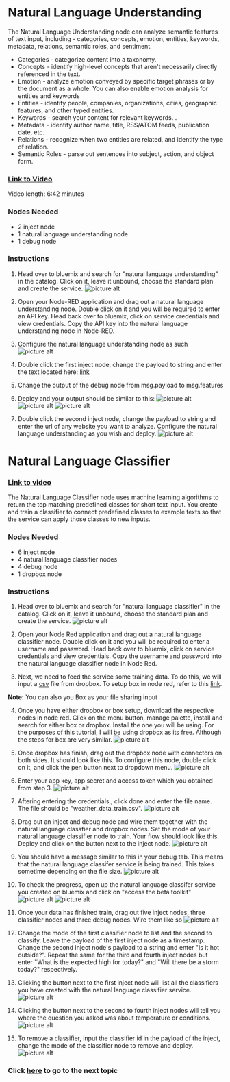 # Natural Language Understanding

The Natural Language Understanding node can analyze semantic features of text input, including - categories, concepts, emotion, entities, keywords, metadata, relations, semantic roles, and sentiment.

* Categories - categorize content into a taxonomy.
* Concepts - identify high-level concepts that aren't necessarily directly referenced in the text.
* Emotion - analyze emotion conveyed by specific target phrases or by the document as a whole. You can also enable emotion analysis for entities and keywords
* Entities - identify people, companies, organizations, cities, geographic features, and other typed entities.
* Keywords - search your content for relevant keywords. .
* Metadata - identify author name, title, RSS/ATOM feeds, publication date, etc.
* Relations - recognize when two entities are related, and identify the type of relation.
* Semantic Roles - parse out sentences into subject, action, and object form.

### [Link to Video](https://youtu.be/fgkJjIi8CaY)

Video length: 6:42 minutes

### Nodes Needed

* 2 inject node
* 1 natural language understanding node
* 1 debug node

### Instructions

1. Head over to bluemix and search for "natural language understanding" in the catalog. Click on it, leave it unbound, choose the standard plan and create the service. 
![picture alt](https://github.ibm.com/L-Gamerman/NodeRedEducation/blob/master/Chapter%205%20-%20Watson%20%26%20Cognitive%20API%20Nodes/Natural%20Language%20Understanding%20%26%20Natural%20Language%20Classifier/images/NLU%20Service.png "Service")

2. Open your Node-RED application and drag out a natural language understanding node. Double click on it and you will be required to enter an API key. Head back over to bluemix, click on service credentials and view credentials. Copy the API key into the natural language understanding node in Node-RED.

3. Configure the natural language understanding node as such 
![picture alt](https://github.ibm.com/L-Gamerman/NodeRedEducation/blob/master/Chapter%205%20-%20Watson%20%26%20Cognitive%20API%20Nodes/Natural%20Language%20Understanding%20%26%20Natural%20Language%20Classifier/images/NLU%20Config.png "Config")

4. Double click the first inject node, change the payload to string and enter the text located here: [link](https://raw.github.ibm.com/L-Gamerman/NodeRedEducation/master/Chapter%205%20-%20Watson%20%26%20Cognitive%20API%20Nodes/Tone%20Analyzer%20and%20Personality%20Insights/Ginni%20Speech.txt?token=AAGE98hmiU0p6rCeStii6EfXw67W7fMQks5Zf5eWwA%3D%3D)

5. Change the output of the debug node from msg.payload to msg.features

6. Deploy and your output should be similar to this:
![picture alt](https://github.ibm.com/L-Gamerman/NodeRedEducation/blob/master/Chapter%205%20-%20Watson%20%26%20Cognitive%20API%20Nodes/Natural%20Language%20Understanding%20%26%20Natural%20Language%20Classifier/images/Result1.png "R1") ![picture alt](https://github.ibm.com/L-Gamerman/NodeRedEducation/blob/master/Chapter%205%20-%20Watson%20%26%20Cognitive%20API%20Nodes/Natural%20Language%20Understanding%20%26%20Natural%20Language%20Classifier/images/Result2.png "R2") ![picture alt](https://github.ibm.com/L-Gamerman/NodeRedEducation/blob/master/Chapter%205%20-%20Watson%20%26%20Cognitive%20API%20Nodes/Natural%20Language%20Understanding%20%26%20Natural%20Language%20Classifier/images/Result3.png "R3")

7. Double click the second inject node, change the payload to string and enter the url of any website you want to analyze. Configure the natural language understanding as you wish and deploy.
![picture alt](https://github.ibm.com/L-Gamerman/NodeRedEducation/blob/master/Chapter%205%20-%20Watson%20%26%20Cognitive%20API%20Nodes/Natural%20Language%20Understanding%20%26%20Natural%20Language%20Classifier/images/URL%20Output.png "URL Output")



# Natural Language Classifier
### [Link to video](https://youtu.be/UsTVfGhW62g)

The Natural Language Classifier node uses machine learning algorithms to return the top matching predefined classes for short text input. You create and train a classifier to connect predefined classes to example texts so that the service can apply those classes to new inputs. 


### Nodes Needed

* 6 inject node
* 4 natural language classifier nodes
* 4 debug node
* 1 dropbox node

### Instructions

1. Head over to bluemix and search for "natural language classifier" in the catalog. Click on it, leave it unbound, choose the standard plan and create the service. 
![picture alt](https://github.ibm.com/L-Gamerman/NodeRedEducation/blob/master/Chapter%205%20-%20Watson%20%26%20Cognitive%20API%20Nodes/Natural%20Language%20Understanding%20%26%20Natural%20Language%20Classifier/images/Service.png "Service")

2. Open your Node Red application and drag out a natural language classifier node. Double click on it and you will be required to enter a username and password. Head back over to bluemix, click on service credentials and view credentials. Copy the username and password into the natural language classifier node in Node Red.

3. Next, we need to feed the service some training data. To do this, we will input a [csv](https://github.ibm.com/L-Gamerman/NodeRedEducation/blob/master/Chapter%205%20-%20Watson%20%26%20Cognitive%20API%20Nodes/Natural%20Language%20Understanding%20%26%20Natural%20Language%20Classifier/weather_data_train.csv) file from dropbox. To setup box in node red, refer to this [link](https://github.com/watson-developer-cloud/node-red-labs/tree/master/utilities/dropbox_setup).

**Note:** You can also you Box as your file sharing input

4. Once you have either dropbox or box setup, download the respective nodes in node red. Click on the menu button, manage palette, install and search for either box or dropbox. Install the one you will be using. For the purposes of this tutorial, I will be using dropbox as its free. Although the steps for box are very similar.
![picture alt](https://github.ibm.com/L-Gamerman/NodeRedEducation/blob/master/Chapter%205%20-%20Watson%20%26%20Cognitive%20API%20Nodes/Natural%20Language%20Understanding%20%26%20Natural%20Language%20Classifier/images/Dropbox%20Install.png "DB Install")

5. Once dropbox has finish, drag out the dropbox node with connectors on both sides. It should look like this. To configure this node, double click on it, and click the pen button next to dropdown menu. 
![picture alt](https://github.ibm.com/L-Gamerman/NodeRedEducation/blob/master/Chapter%205%20-%20Watson%20%26%20Cognitive%20API%20Nodes/Natural%20Language%20Understanding%20%26%20Natural%20Language%20Classifier/images/Dropbox%20Node.png "DB Node")

6. Enter your app key, app secret and access token which you obtained from step 3.
![picture alt](https://github.ibm.com/L-Gamerman/NodeRedEducation/blob/master/Chapter%205%20-%20Watson%20%26%20Cognitive%20API%20Nodes/Natural%20Language%20Understanding%20%26%20Natural%20Language%20Classifier/images/Dropbox%20Config.png "DB Config")

7. Aftering entering the credentials,, click done and enter the file name. The file should be "weather_data_train.csv".
![picture alt](https://github.ibm.com/L-Gamerman/NodeRedEducation/blob/master/Chapter%205%20-%20Watson%20%26%20Cognitive%20API%20Nodes/Natural%20Language%20Understanding%20%26%20Natural%20Language%20Classifier/images/Dropbox%20Filename.png "Filename")

8. Drag out an inject and debug node and wire them together with the natural language classfier and dropbox nodes. Set the mode of your natural language classifier node to train. Your flow should look like this. Deploy and click on the button next to the inject node.
![picture alt](https://github.ibm.com/L-Gamerman/NodeRedEducation/blob/master/Chapter%205%20-%20Watson%20%26%20Cognitive%20API%20Nodes/Natural%20Language%20Understanding%20%26%20Natural%20Language%20Classifier/images/Training%20Flow.png "Train Flow")

9. You should have a message similar to this in your debug tab. This means that the natural language classifer service is being trained. This takes sometime depending on the file size.
![picture alt](https://github.ibm.com/L-Gamerman/NodeRedEducation/blob/master/Chapter%205%20-%20Watson%20%26%20Cognitive%20API%20Nodes/Natural%20Language%20Understanding%20%26%20Natural%20Language%20Classifier/images/Training%20Output.png "Output") 

10.  To check the progress, open up the natural language classifer service you created on bluemix and click on "access the beta toolkit"
![picture alt](https://github.ibm.com/L-Gamerman/NodeRedEducation/blob/master/Chapter%205%20-%20Watson%20%26%20Cognitive%20API%20Nodes/Natural%20Language%20Understanding%20%26%20Natural%20Language%20Classifier/images/Beta%20Kit.png "Beta Kit") ![picture alt](https://github.ibm.com/L-Gamerman/NodeRedEducation/blob/master/Chapter%205%20-%20Watson%20%26%20Cognitive%20API%20Nodes/Natural%20Language%20Understanding%20%26%20Natural%20Language%20Classifier/images/Training%20Status.png "Training Status")

11. Once your data has finished train, drag out five inject nodes, three classifier nodes and three debug nodes. Wire them like so
![picture alt](https://github.ibm.com/L-Gamerman/NodeRedEducation/blob/master/Chapter%205%20-%20Watson%20%26%20Cognitive%20API%20Nodes/Natural%20Language%20Understanding%20%26%20Natural%20Language%20Classifier/images/Testing%20Flow.png "Testing Flow")

12. Change the mode of the first classifier node to list and the second to classify. Leave the payload of the first inject node as a timestamp. Change the second inject node's payload to a string and enter "Is it hot outside?". Repeat the same for the third and fourth inject nodes but enter "What is the expected high for today?" and "Will there be a storm today?" respectively.

13. Clicking the button next to the first inject node will list all the classifiers you have created with the natural language classifier service.
![picture alt](https://github.ibm.com/L-Gamerman/NodeRedEducation/blob/master/Chapter%205%20-%20Watson%20%26%20Cognitive%20API%20Nodes/Natural%20Language%20Understanding%20%26%20Natural%20Language%20Classifier/images/List%20Output.png "List Output")

14. Clicking the button next to the second to fourth inject nodes will tell you where the question you asked was about temperature or conditions.
![picture alt](https://github.ibm.com/L-Gamerman/NodeRedEducation/blob/master/Chapter%205%20-%20Watson%20%26%20Cognitive%20API%20Nodes/Natural%20Language%20Understanding%20%26%20Natural%20Language%20Classifier/images/Classify%20Output.png "Classify Output")

15. To remove a classifier, input the classifier id in the payload of the inject, change the mode of the classifier node to remove and deploy.
![picture alt](https://github.ibm.com/L-Gamerman/NodeRedEducation/blob/master/Chapter%205%20-%20Watson%20%26%20Cognitive%20API%20Nodes/Natural%20Language%20Understanding%20%26%20Natural%20Language%20Classifier/images/Remove%20Config.png "Remove Config")

### Click [here](https://github.ibm.com/L-Gamerman/NodeRedEducation/tree/master/Chapter%205%20-%20Watson%20%26%20Cognitive%20API%20Nodes/Speech%20to%20Text%20-%20Text%20to%20Speech) to go to the next topic
